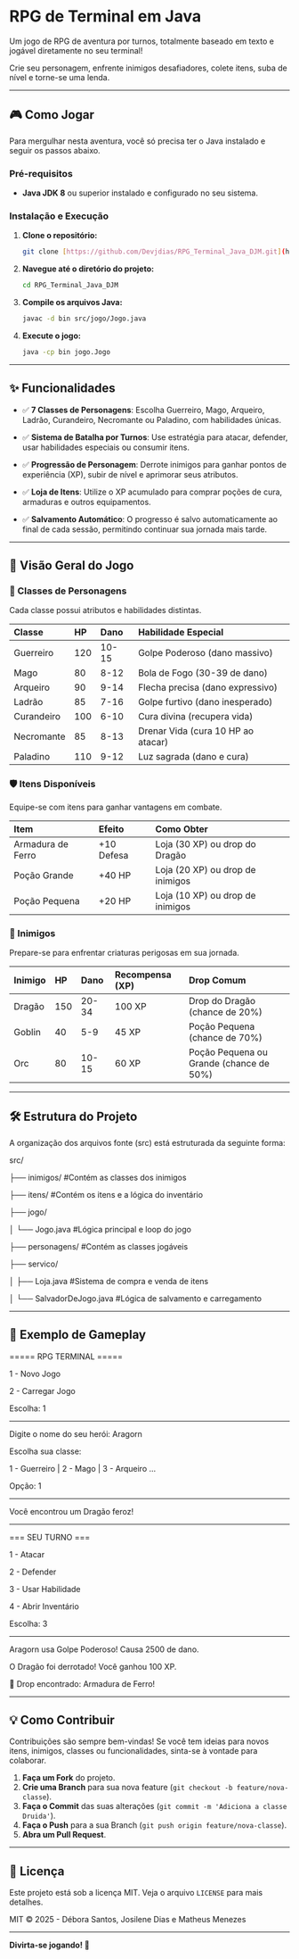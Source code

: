 # RPG de Terminal em Java

Um jogo de RPG de aventura por turnos, totalmente baseado em texto e jogável diretamente no seu terminal! 

Crie seu personagem, enfrente inimigos desafiadores, colete itens, suba de nível e torne-se uma lenda.

---

## 🎮 Como Jogar

Para mergulhar nesta aventura, você só precisa ter o Java instalado e seguir os passos abaixo.

### Pré-requisitos

- **Java JDK 8** ou superior instalado e configurado no seu sistema.

### Instalação e Execução

1.  **Clone o repositório:**
    ```bash
    git clone [https://github.com/Devjdias/RPG_Terminal_Java_DJM.git](https://github.com/Devjdias/RPG_Terminal_Java_DJM.git)
    ```

2.  **Navegue até o diretório do projeto:**
    ```bash
    cd RPG_Terminal_Java_DJM
    ```

3.  **Compile os arquivos Java:**
    ```bash
    javac -d bin src/jogo/Jogo.java
    ```

4.  **Execute o jogo:**
    ```bash
    java -cp bin jogo.Jogo
    ```

---

## ✨ Funcionalidades

-   ✅ **7 Classes de Personagens**: Escolha Guerreiro, Mago, Arqueiro, Ladrão, Curandeiro, Necromante ou Paladino, com habilidades únicas.
  
-   ✅ **Sistema de Batalha por Turnos**: Use estratégia para atacar, defender, usar habilidades especiais ou consumir itens.
  
-   ✅ **Progressão de Personagem**: Derrote inimigos para ganhar pontos de experiência (XP), subir de nível e aprimorar seus atributos.
  
-   ✅ **Loja de Itens**: Utilize o XP acumulado para comprar poções de cura, armaduras e outros equipamentos.
  
-   ✅ **Salvamento Automático**: O progresso é salvo automaticamente ao final de cada sessão, permitindo continuar sua jornada mais tarde.

---

## 👾 Visão Geral do Jogo

### 💫 Classes de Personagens
Cada classe possui atributos e habilidades distintas.

| Classe     | HP  | Dano    | Habilidade Especial                  |
| :--------- | :-- | :------ | :----------------------------------- |
| Guerreiro  | 120 | 10-15   | Golpe Poderoso (dano massivo)        |
| Mago       | 80  | 8-12    | Bola de Fogo (30-39 de dano)         |
| Arqueiro   | 90  | 9-14    | Flecha precisa (dano expressivo)     |
| Ladrão     | 85  | 7-16    | Golpe furtivo (dano inesperado)      |
| Curandeiro | 100 | 6-10    | Cura divina (recupera vida)          |
| Necromante | 85  | 8-13    | Drenar Vida (cura 10 HP ao atacar)   |
| Paladino   | 110 | 9-12    | Luz sagrada (dano e cura)            |

### 🛡️ Itens Disponíveis
Equipe-se com itens para ganhar vantagens em combate.

| Item              | Efeito      | Como Obter                         |
| :---------------- | :---------- | :--------------------------------- |
| Armadura de Ferro | +10 Defesa  | Loja (30 XP) ou drop do Dragão     |
| Poção Grande      | +40 HP      | Loja (20 XP) ou drop de inimigos   |
| Poção Pequena     | +20 HP      | Loja (10 XP) ou drop de inimigos   |

### 🎯 Inimigos
Prepare-se para enfrentar criaturas perigosas em sua jornada.

| Inimigo | HP  | Dano    | Recompensa (XP) | Drop Comum                           |
| :------ | :-- | :------ | :-------------- | :----------------------------------- |
| Dragão  | 150 | 20-34   | 100 XP          | Drop do Dragão (chance de 20%)       |
| Goblin  | 40  | 5-9     | 45 XP           | Poção Pequena (chance de 70%)        |
| Orc     | 80  | 10-15   | 60 XP           | Poção Pequena ou Grande (chance de 50%) |

---

## 🛠️ Estrutura do Projeto

A organização dos arquivos fonte (src) está estruturada da seguinte forma:

src/

├── inimigos/                                    #Contém as classes dos inimigos

├── itens/                                       #Contém os itens e a lógica do inventário

├── jogo/

│   └── Jogo.java                                #Lógica principal e loop do jogo

├── personagens/                                 #Contém as classes jogáveis

├── servico/

│    ├── Loja.java                               #Sistema de compra e venda de itens

│    └── SalvadorDeJogo.java                     #Lógica de salvamento e carregamento



---

## 📌 Exemplo de Gameplay

===== RPG TERMINAL =====

1 - Novo Jogo

2 - Carregar Jogo

Escolha: 1

---
Digite o nome do seu herói: Aragorn

Escolha sua classe:

1 - Guerreiro | 2 - Mago | 3 - Arqueiro ...

Opção: 1

---
Você encontrou um Dragão feroz!

---
=== SEU TURNO ===

1 - Atacar

2 - Defender

3 - Usar Habilidade

4 - Abrir Inventário

Escolha: 3

----
Aragorn usa Golpe Poderoso! Causa 2500 de dano.

O Dragão foi derrotado! Você ganhou 100 XP.

🎁 Drop encontrado: Armadura de Ferro!


---

## 💡 Como Contribuir

Contribuições são sempre bem-vindas! Se você tem ideias para novos itens, inimigos, classes ou funcionalidades, sinta-se à vontade para colaborar.

1.  **Faça um Fork** do projeto.
2.  **Crie uma Branch** para sua nova feature (`git checkout -b feature/nova-classe`).
3.  **Faça o Commit** das suas alterações (`git commit -m 'Adiciona a classe Druida'`).
4.  **Faça o Push** para a sua Branch (`git push origin feature/nova-classe`).
5.  **Abra um Pull Request**.

---

## 📜 Licença

Este projeto está sob a licença MIT. Veja o arquivo `LICENSE` para mais detalhes.

MIT © 2025 - Débora Santos, Josilene Dias e Matheus Menezes

---

**Divirta-se jogando! 🎉**
